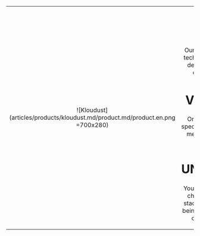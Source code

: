 |||
|:--:|:--:|
| ![Kloudust](articles/products/kloudust.md/product.md/product.en.png =700x280) | <h1 class="productheader">SECURE</h1><p class="productdescription">Our patented Reflection technology protects and defends, to keep your organization safe.</p><h1 class="productheader">VERSATILE</h1><p class="productdescription">On or off premise and specifically customized to meet your compliance needs.</p><h1 class="productheader">UNLEASHED</h1><p class="productdescription"> You have the freedom to choose your software stack & services without being forced into a single cloud architecture. </p> |